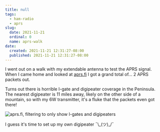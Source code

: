 ```yaml
---
title: null
tags:
  - ham-radio
  - aprs
slug:
  date: 2021-11-21
  ordinal: 0
  name: aprs-walk
date:
  created: 2021-11-21 12:31:27-08:00
  published: 2021-11-21 12:31:27-08:00
---
```


I went out on a walk with my extendable antenna to test the APRS signal. When I
came home and looked at [aprs.fi](https://aprs.fi) I got a grand total of... 2
APRS packets out.

Turns out there is horrible I-gate and digipeater coverage in the Peninsula. The
nearest digipeater is 11 miles away, likely on the other side of a mountain, so
with my 6W transmitter, it's a fluke that the packets even got there!

![aprs.fi, filtering to only show I-gates and digipeaters](./digipeater-map.png)

I guess it's time to set up my own digipeater ¯\\\_(ツ)\_/¯
